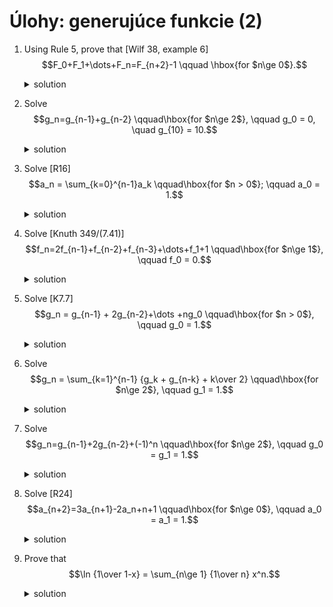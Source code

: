 # Úlohy: generujúce funkcie (2)

1. Using Rule 5, prove that [Wilf 38, example 6] $$F_0+F_1+\dots+F_n=F_{n+2}-1 \qquad \hbox{for $n\ge 0$}.$$
    <details>
    <summary>solution</summary>

	* Compare gfs of both sides, left is $f/(1-x)$, where $f = x/(1-x-x^2)$, i.e. Fibonacci.
    </details>

2. Solve $$g_n=g_{n-1}+g_{n-2} \qquad\hbox{for $n\ge 2$}, \qquad g_0 = 0, \quad g_{10} = 10.$$
    <details>
    <summary>solution</summary>

	* $g_n = {g_{10}\over F_{10}}F_n$
	* try also the ``boundary method'' from the lecture, computer necessary
    </details>

3. Solve [R16] $$a_n = \sum_{k=0}^{n-1}a_k \qquad\hbox{for $n > 0$}; \qquad a_0 = 1.$$
    <details>
    <summary>solution</summary>

	* $a_n = 2^{n-1}$ for $n \ge 1$
    </details>

4. Solve [Knuth 349/(7.41)] $$f_n=2f_{n-1}+f_{n-2}+f_{n-3}+\dots+f_1+1 \qquad\hbox{for $n\ge 1$}, \qquad f_0 = 0.$$
    <details>
    <summary>solution</summary>

	* $F(x) = x/(1-3x+x^2)$
	* $f_n=F_{2n}$
    </details>

5. Solve [K7.7] $$g_n = g_{n-1} + 2g_{n-2}+\dots +ng_0 \qquad\hbox{for $n > 0$}, \qquad g_0 = 1.$$ 
    <details>
    <summary>solution</summary>

	* $G(x)=1+{x\over 1-3x+x^2}$
	* $g_n=F_{2n} + [n=0]$
    </details>

6. Solve $$g_n = \sum_{k=1}^{n-1} {g_k + g_{n-k} + k\over 2} \qquad\hbox{for $n\ge 2$}, \qquad g_1 = 1.$$
    <details>
    <summary>solution</summary>

	TODO
	</details>

7. Solve $$g_n=g_{n-1}+2g_{n-2}+(-1)^n \qquad\hbox{for $n\ge 2$}, \qquad g_0 = g_1 = 1.$$
    <details>
    <summary>solution</summary>

	* $G(x) = {1+x+x^2\over (1-2x)(1+x)^2}$
	* $g_n = {7\over 9}2^n + {1\over 9}(3n+2)(-1)^n$
    </details>

8. Solve [R24] $$a_{n+2}=3a_{n+1}-2a_n+n+1 \qquad\hbox{for $n\ge 0$}, \qquad a_0 = a_1 = 1.$$
    <details>
    <summary>solution</summary>

	* $A(z) = {2\over 1-2z}-{1\over (1-z)^3}$
	* $a_n = 2^{n+1}-{n+2\choose 2}$
	</details>


9. Prove that $$\ln {1\over 1-x} = \sum_{n\ge 1} {1\over n} x^n.$$
    <details>
    <summary>solution</summary>

	* consider $\int {1\over 1-x}$
	</details>

